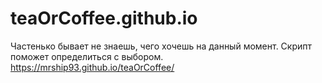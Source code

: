 # teaOrCoffee.github.io
Частенько бывает не знаешь, чего хочешь на данный момент. Скрипт поможет определиться с выбором.
https://mrship93.github.io/teaOrCoffee/
